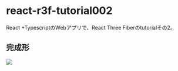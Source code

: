 # react-r3f-tutorial002
React +TypescriptのWebアプリで、React Three Fiberのtutorialその2。

## 完成形
![](https://storage.googleapis.com/zenn-user-upload/96d9c7ad549e-20231220.png)
